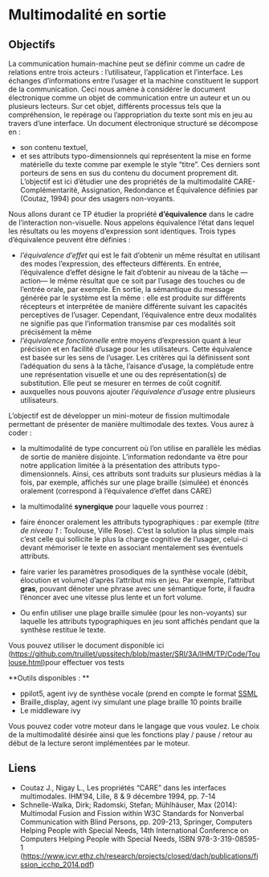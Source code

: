 # Multimodalité en sortie

## Objectifs
La communication humain-machine peut se définir comme un cadre de relations entre trois acteurs : l’utilisateur, l’application et l’interface. Les échanges d’informations entre l’usager et la machine constituent le support de la communication. Ceci nous amène à considérer le document électronique comme un objet de communication entre un auteur et un ou plusieurs lecteurs. Sur cet objet, différents processus tels que la compréhension, le repérage ou l’appropriation du texte sont mis en jeu au travers d’une interface. Un document électronique structuré se décompose en :
*	son contenu textuel,
*	et ses attributs typo-dimensionnels qui représentent la mise en forme matérielle du texte comme par exemple le style “titre”.
Ces derniers sont porteurs de sens en sus du contenu du document proprement dit.
L’objectif est ici d’étudier une des propriétés de la multimodalité CARE- Complémentarité, Assignation, Redondance et Équivalence définies par (Coutaz, 1994) pour des usagers non-voyants.

Nous allons durant ce TP étudier la propriété **d’équivalence** dans le cadre de l’interaction non-visuelle. Nous appelons équivalence l’état dans lequel les résultats ou les moyens d’expression sont identiques. Trois types d’équivalence peuvent être définies :
*	*l’équivalence d’effet* qui est le fait d’obtenir un même résultat en utilisant des modes l’expression, des effecteurs différents. En entrée, l’équivalence d’effet désigne le fait d’obtenir au niveau de la tâche —action— le même résultat que ce soit par l’usage des touches ou de l’entrée orale, par exemple. En sortie, la sémantique du message générée par le système est la même : elle est produite sur différents récepteurs et interprétée de manière différente suivant les capacités perceptives de l’usager. Cependant, l’équivalence entre deux modalités ne signifie pas que l’information transmise par ces modalités soit précisément la même
*	*l’équivalence fonctionnelle* entre moyens d’expression quant à leur précision et en facilité d’usage pour les utilisateurs. Cette équivalence est basée sur les sens de l’usager. Les critères qui la définissent sont l’adéquation du sens à la tâche, l’aisance d’usage, la complétude entre une représentation visuelle et une ou des représentation(s) de substitution. Elle peut se mesurer en termes de coût cognitif.
*	auxquelles nous pouvons ajouter *l’équivalence d’usage* entre plusieurs utilisateurs.

L’objectif est de développer un mini-moteur de fission multimodale permettant de présenter de manière multimodale des textes. Vous aurez à coder :
*	la multimodalité de type concurrent où l’on utilise en parallèle les médias de sortie de manière disjointe. L’information redondante va être pour notre application limitée à la présentation des attributs typo-dimensionnels. Ainsi, ces attributs sont traduits sur plusieurs médias à la fois, par exemple, affichés sur une plage braille (simulée) et énoncés oralement (correspond à l’équivalence d’effet dans CARE)

*	la multimodalité **synergique** pour laquelle vous pourrez :
  *	faire énoncer oralement les attributs typographiques : par exemple (*titre de niveau 1* : Toulouse, Ville Rose). C’est la solution la plus simple mais c’est celle qui sollicite le plus la charge cognitive de l’usager, celui-ci devant mémoriser le texte en associant mentalement ses éventuels attributs.
  *	faire varier les paramètres prosodiques de la synthèse vocale (débit, élocution et volume) d’après l’attribut mis en jeu. Par exemple, l’attribut **gras**, pouvant dénoter une phrase avec une sémantique forte, il faudra l’énoncer avec une vitesse plus lente et un fort volume.
  *	Ou enfin utiliser une plage braille simulée (pour les non-voyants) sur laquelle les attributs typographiques en jeu sont affichés pendant que la synthèse restitue le texte.

Vous pouvez utiliser le document disponible ici	 (https://github.com/truillet/upssitech/blob/master/SRI/3A/IHM/TP/Code/Toulouse.html)pour effectuer vos tests

**Outils disponibles : **
*	ppilot5, agent ivy de synthèse vocale (prend en compte le format [SSML](https://www.w3.org/TR/speech-synthesis11)
*	Braille_display, agent ivy simulant une plage braille 10 points braille
*	Le middleware ivy

Vous pouvez coder votre moteur dans le langage que vous voulez.
Le choix de la multimodalité désirée ainsi que les fonctions play / pause / retour au début de la lecture seront implémentées par le moteur.

## Liens
*	Coutaz J., Nigay L., Les propriétés “CARE” dans les interfaces multimodales. IHM’94, Lille, 8 & 9 décembre 1994, pp. 7-14
*	Schnelle-Walka, Dirk; Radomski, Stefan; Mühlhäuser, Max (2014): Multimodal Fusion and Fission within W3C Standards for Nonverbal Communication with Blind Persons, pp. 209-213, Springer, Computers Helping People with Special Needs, 14th International Conference on Computers Helping People with Special Needs, ISBN 978-3-319-08595-1 (https://www.icvr.ethz.ch/research/projects/closed/dach/publications/fission_icchp_2014.pdf)
